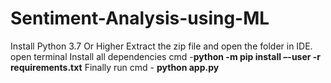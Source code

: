 # Sentiment-Analysis-using-ML
Install Python 3.7 Or Higher
Extract the zip file and open the folder in IDE.
open terminal
Install all dependencies cmd -**python -m pip install –-user -r requirements.txt**
Finally run cmd - **python app.py**
